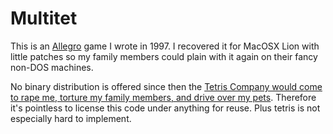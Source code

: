 Multitet
========

This is an [Allegro](http://alleg.sourceforge.net/) game I wrote in 1997. I
recovered it for MacOSX Lion with little patches so my family members could
plain with it again on their fancy non-DOS machines.

No binary distribution is offered since then the [Tetris Company would come to
rape me, torture my family members, and drive over my
pets](http://en.wikipedia.org/wiki/The_Tetris_Company#Legal_enforcement).
Therefore it's pointless to license this code under anything for reuse. Plus
tetris is not especially hard to implement.
